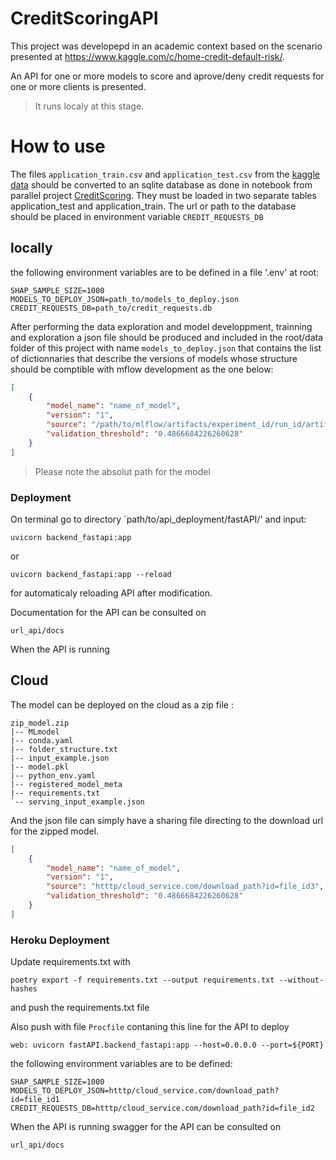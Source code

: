 # CreditScoringAPI

This project was developepd in an academic context based on the scenario presented at https://www.kaggle.com/c/home-credit-default-risk/.

An API for one or more models to score and aprove/deny credit requests for one or more clients is presented.

> It runs localy at this stage.

# How to use

The files `application_train.csv` and `application_test.csv` from the [kaggle data](https://www.kaggle.com/c/home-credit-default-risk/data) should be converted to an sqlite database as done in notebook from parallel project [CreditScoring](https://github.com/nicolascuervo/CreditScoring). They must be loaded in two separate tables application_test and application_train. The url or path to the database should be placed in environment variable `CREDIT_REQUESTS_DB`

## locally 
the following environment variables are to be defined in a file '.env' at root:

```
SHAP_SAMPLE_SIZE=1000
MODELS_TO_DEPLOY_JSON=path_to/models_to_deploy.json
CREDIT_REQUESTS_DB=path_to/credit_requests.db
```

After performing the data exploration and model developpment, trainning and exploration a json file should be produced and included in the root/data folder of this project with name `models_to_deploy.json` that contains the list of dictionnaries that describe the versions of models whose structure should be comptible with mflow development as the one below:

```json
[
    {
        "model_name": "name_of_model",
        "version": "1",
        "source": "/path/to/mlflow/artifacts/experiment_id/run_id/artifacts/lightgbm",
        "validation_threshold": "0.4866684226260628"
    }
]
```
> Please note the absolut path for the model 

### Deployment

On terminal go to directory `path/to/api_deployment/fastAPI/' and input:

```
uvicorn backend_fastapi:app
```
or 

```
uvicorn backend_fastapi:app --reload
```
for automaticaly reloading API after modification.


Documentation for the API can be consulted on
```url
url_api/docs
```
When the API is running 

## Cloud




The model can be deployed on the cloud as a zip file :
```
zip_model.zip
|-- MLmodel
|-- conda.yaml
|-- folder_structure.txt
|-- input_example.json
|-- model.pkl
|-- python_env.yaml
|-- registered_model_meta
|-- requirements.txt
`-- serving_input_example.json
```
And the json file can simply have a sharing file directing to the download url for the zipped model.
>

```json
[
    {
        "model_name": "name_of_model",
        "version": "1",
        "source": "htttp/cloud_service.com/download_path?id=file_id3",
        "validation_threshold": "0.4866684226260628"
    }
]
```

### Heroku Deployment

Update requirements.txt with
 ```
poetry export -f requirements.txt --output requirements.txt --without-hashes
```
and push the requirements.txt file

Also push with file `Procfile` contaning this line for the API to deploy

```
web: uvicorn fastAPI.backend_fastapi:app --host=0.0.0.0 --port=${PORT}
```

the following environment variables are to be defined:

```
SHAP_SAMPLE_SIZE=1000
MODELS_TO_DEPLOY_JSON=htttp/cloud_service.com/download_path?id=file_id1
CREDIT_REQUESTS_DB=htttp/cloud_service.com/download_path?id=file_id2
```


When the API is running swagger for the API can be consulted on
```url
url_api/docs
```


